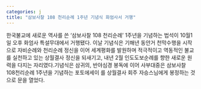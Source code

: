 ```yaml
---
categories: j
title: "삼보사찰 108 천리순례 1주년 기념식 화엄사서 거행"
---
```

한국불교에 새로운 역사를 쓴 ‘삼보사찰 108 천리순례’ 1주년을 기념하는 법석이 10월1일 오후 화엄사 특설무대에서 거행됐다. 이날 기념식은 기해년 동안거 천막수행을 시작으로 자비순례와 천리순례 정신을 이어 세계평화를 발원하며 적극적이고 역동적인 불교를 실천하고 있는 상월결사 정신을 되새기고, 내년 2월 인도도보순례를 향한 새로운 원력을 다지는 자리였다.기념식은 삼귀의, 반야심경 봉독에 이어 사부대중은 삼보사찰 108천리순례 1주년을 기념하는 포토에세이 를 상월결사 회주 자승스님에게 봉정하는 것으로 문을 열었다.